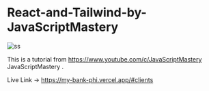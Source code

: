 # React-and-Tailwind-by-JavaScriptMastery

![ss](https://user-images.githubusercontent.com/84236263/193477037-b036a16e-b505-4e6f-a05d-c2597782e1b7.png)

This is a tutorial from 
https://www.youtube.com/c/JavaScriptMastery
JavaScriptMastery .

Live Link -> https://my-bank-phi.vercel.app/#clients
